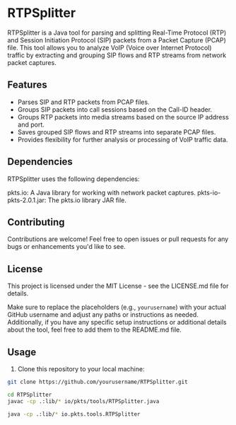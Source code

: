 # RTPSplitter

RTPSplitter is a Java tool for parsing and splitting Real-Time Protocol (RTP) and Session Initiation Protocol (SIP) packets from a Packet Capture (PCAP) file. This tool allows you to analyze VoIP (Voice over Internet Protocol) traffic by extracting and grouping SIP flows and RTP streams from network packet captures.

## Features

- Parses SIP and RTP packets from PCAP files.
- Groups SIP packets into call sessions based on the Call-ID header.
- Groups RTP packets into media streams based on the source IP address and port.
- Saves grouped SIP flows and RTP streams into separate PCAP files.
- Provides flexibility for further analysis or processing of VoIP traffic data.


## Dependencies
RTPSplitter uses the following dependencies:

pkts.io: A Java library for working with network packet captures.
pkts-io-pkts-2.0.1.jar: The pkts.io library JAR file.

## Contributing
Contributions are welcome! Feel free to open issues or pull requests for any bugs or enhancements you'd like to see.

## License
This project is licensed under the MIT License - see the LICENSE.md file for details.

Make sure to replace the placeholders (e.g., `yourusername`) with your actual GitHub username and adjust any paths or instructions as needed. Additionally, if you have any specific setup instructions or additional details about the tool, feel free to add them to the README.md file.

## Usage

1. Clone this repository to your local machine:

```bash
git clone https://github.com/yourusername/RTPSplitter.git

cd RTPSplitter
javac -cp .:lib/* io/pkts/tools/RTPSplitter.java

java -cp .:lib/* io.pkts.tools.RTPSplitter


